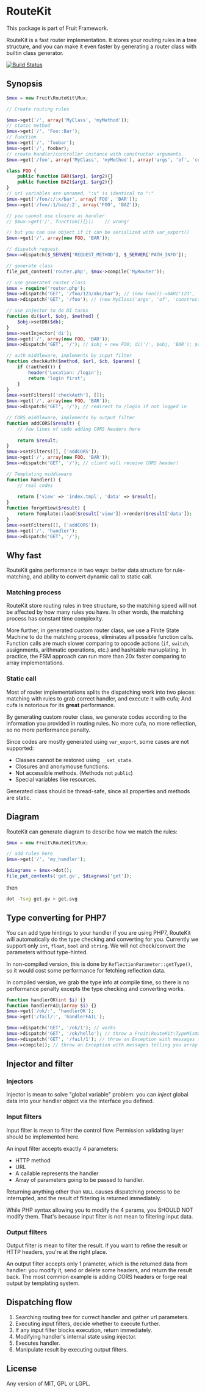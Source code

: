 # RouteKit

This package is part of Fruit Framework.

RouteKit is a fast router implementation. It stores your routing rules in a tree structure, and you can make it even faster by generating a router class with builtin class generator.

[![Build Status](https://travis-ci.org/Ronmi/fruit-routekit.svg)](https://travis-ci.org/Ronmi/fruit-routekit)

## Synopsis

```php
$mux = new Fruit\RouteKit\Mux;

// Create routing rules

$mux->get('/', array('MyClass', 'myMethod'));
// static method
$mux->get('/', 'Foo::Bar');
// function
$mux->get('/', 'foobar');
$mux->get('/', foobar);
// create handler/controller instance with constructor arguments.
$mux->get('/foo', array('MyClass', 'myMethod'), array('args', 'of', 'constructor'));

class FOO {
    public function BAR($arg1, $arg2){}
    public function BAZ($arg1, $arg2){}
}
// uri variables are unnamed, ":x" is identical to ":"
$mux->get('/foo/:/:x/bar', array('FOO', 'BAR'));
$mux->get('/foo/:1/baz/:2', array('FOO', 'BAZ'));

// you cannot use closure as handler
// $mux->get('/', function(){});    // wrong!

// but you can use object if it can be serialized with var_export()
$mux->get('/', array(new FOO, 'BAR'));

// dispatch request
$mux->dispatch($_SERVER['REQUEST_METHOD'], $_SERVER['PATH_INFO']);

// generate class
file_put_content('router.php', $mux->compile('MyRouter'));

// use generated router class
$mux = require('router.php');
$mux->dispatch('GET', '/foo/123/abc/bar'); // (new Foo())->BAR('123', 'abc');
$mux->dispatch('GET', '/foo'); // (new MyClass('args', 'of', 'constructor'))->myMethod();

// use injector to do DI tasks
function di($url, $obj, $method) {
	$obj->setDB($db);
}
$mux->setInjector('di');
$mux->get('/', array(new FOO, 'BAR'));
$mux->dispatch('GET', '/'); // $obj = new FOO; di('/', $obj, 'BAR'); $obj->BAR();

// auth middleware, implements by input filter
function checkAuth($method, $url, $cb, $params) {
    if (!authed()) {
		header('Location: /login');
		return 'login first';
	}
}
$mux->setFilters(['checkAuth'], []);
$mux->get('/', array(new FOO, 'BAR'));
$mux->dispatch('GET', '/'); // redirect to /login if not logged in

// CORS middleware, implements by output filter
function addCORS($result) {
    // few lines of code adding CORS headers here
	
	return $result;
}
$mux->setFilters([], ['addCORS']);
$mux->get('/', array(new FOO, 'BAR'));
$mux->dispatch('GET', '/'); // client will receive CORS header!

// Templating middleware
function handler() {
	// real codes
	
	return ['view' => 'index.tmpl', 'data' => $result];
}
function forgeView($result) {
	return Template::load($result['view'])->render($result['data']);
}
$mux->setFilters([], ['addCORS']);
$mux->get('/', 'handler');
$mux->dispatch('GET', '/');
```

## Why fast

RouteKit gains performance in two ways: better data structure for rule-matching, and ability to convert dynamic call to static call.

### Matching process

RouteKit store routing rules in tree structure, so the matching speed will not be affected by how many rules you have. In other words, the matching process has constant time complexity.

More further, in generated custom router class, we use a Finite State Machine to do the matching process, eliminates all possible function calls. Function calls are much slower comparing to opcode actions (`if`, `switch`, assignments, arithmatic operations, etc.) and hashtable manuplating. In practice, the FSM approach can run more than 20x faster comparing to array implementations.

### Static call

Most of router implementations splits the dispatching work into two pieces: matching with rules to grab correct handler, and execute it with cufa; And cufa is notorious for its **great** performance.

By generating custom router class, we generate codes according to the information you provided in routing rules. No more cufa, no more reflection, so no more performance penalty.

Since codes are mostly generated using `var_export`, some cases are not supported:

- Classes cannot be restored using `__set_state`.
- Closures and anonymouse functions.
- Not accessible methods. (Methods not `public`)
- Special variables like resources.

Generated class should be thread-safe, since all properties and methods are static.

## Diagram

RouteKit can generate diagram to describe how we match the rules:

```php
$mux = new Fruit\RouteKit\Mux;

// add rules here
$mux->get('/', 'my_handler');

$diagrams = $mux->dot();
file_put_contents('get.gv', $diagrams['get']);
```

then

```sh
dot -Tsvg get.gv > get.svg
```

## Type converting for PHP7

You can add type hintings to your handler if you are using PHP7, RouteKit will automatically do the type checking and converting for you. Currently we support only `int`, `float`, `bool` and `string`. We will not check/convert the parameters without type-hinted.

In non-compiled version, this is done by `ReflectionParameter::getType()`, so it would cost some performance for fetching reflection data.

In compiled version, we grab the type info at compile time, so there is no performance penalty excepts the type checking and converting works.

```php
function handlerOK(int $i) {}
function handlerFAIL(array $i) {}
$mux->get('/ok/:', 'handlerOK');
$mux->get('/fail/:', 'handlerFAIL');

$mux->dispatch('GET', '/ok/1'); // works
$mux->dispatch('GET', '/ok/hello'); // throw a Fruit\RouteKit\TypeMismatchException
$mux->dispatch('GET', '/fail/1'); // throw an Exception with messages telling you array type is not supported
$mux->compile(); // throw an Exception with messages telling you array type is not supported
```

## Injector and filter

### Injectors

Injector is mean to solve "global variable" problem: you can _inject_ global data into your handler object via the interface you defined.

### Input filters

Input filter is mean to filter the control flow. Permission validating layer should be implemented here.

An input filter accepts exactly 4 parameters:

- HTTP method
- URL
- A callable represents the handler
- Array of parameters going to be passed to handler.

Returning anything other than `NULL` causes dispatching process to be interrupted, and the result of filtering is returned immediately.

While PHP syntax allowing you to modify the 4 params, you SHOULD NOT modify them. That's because input filter is not mean to filtering input data.

### Output filters

Output filter is mean to filter the result. If you want to refine the result or HTTP headers, you're at the right place.

An output filter accepts only 1 prameter, which is the returned data from handler: you modify it, send or delete some headers, and return the result back. The most common example is adding CORS headers or forge real output by templating system.

## Dispatching flow

1. Searching routing tree for currect handler and gather url parameters.
2. Executing input filters, decide whether to execute further.
3. If any input filter blocks execution, return immediately.
4. Modifying handler's internal state using injector.
5. Executes handler.
6. Manipulate result by executing output filters.

## License

Any version of MIT, GPL or LGPL.
